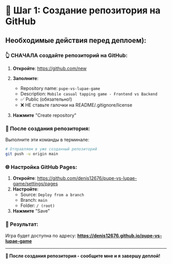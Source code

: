 # 🚀 Шаг 1: Создание репозитория на GitHub

## Необходимые действия перед деплоем):

### 👆 СНАЧАЛА создайте репозиторий на GitHub:

1. **Откройте**: https://github.com/new
2. **Заполните**:
   - Repository name: `pupe-vs-lupae-game`
   - Description: `Mobile casual tapping game - Frontend vs Backend`
   - ✅ Public (обязательно!)
   - ❌ НЕ ставьте галочки на README/.gitignore/license

3. **Нажмите** "Create repository"

### 🔧 После создания репозитория:

Выполните эти команды в терминале:

```bash
# Отправляем в уже созданный репозиторий
git push -u origin main
```

### 🌐 Настройка GitHub Pages:

1. **Откройте**: https://github.com/denis12676/pupe-vs-lupae-game/settings/pages
2. **Настройте**:
   - Source: `Deploy from a branch`
   - Branch: `main`
   - Folder: `/ (root)`
3. **Нажмите** "Save"

### 🎉 Результат:

Игра будет доступна по адресу:
**https://denis12676.github.io/pupe-vs-lupae-game**

---

**📱 После создания репозитория - сообщите мне и я завершу деплой!**
